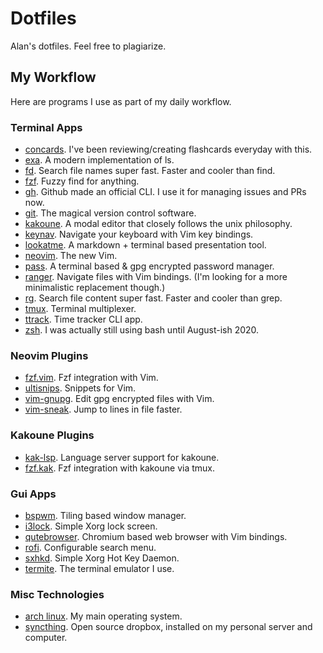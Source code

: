 # Dotfiles
Alan's dotfiles. Feel free to plagiarize.

## My Workflow
Here are programs I use as part of my daily workflow.

### Terminal Apps
- [concards](https://github.com/alanxoc3/concards). I've been reviewing/creating flashcards everyday with this.
- [exa](https://github.com/ogham/exa). A modern implementation of ls.
- [fd](https://github.com/sharkdp/fd). Search file names super fast. Faster and cooler than find.
- [fzf](https://github.com/junegunn/fzf). Fuzzy find for anything.
- [gh](https://cli.github.com/). Github made an official CLI. I use it for managing issues and PRs now.
- [git](https://git-scm.com/). The magical version control software.
- [kakoune](http://kakoune.org/). A modal editor that closely follows the unix philosophy.
- [keynav](https://github.com/jordansissel/keynav). Navigate your keyboard with Vim key bindings.
- [lookatme](https://github.com/d0c-s4vage/lookatme). A markdown + terminal based presentation tool.
- [neovim](https://neovim.io/). The new Vim.
- [pass](https://www.passwordstore.org/). A terminal based & gpg encrypted password manager.
- [ranger](https://github.com/ranger/ranger). Navigate files with Vim bindings. (I'm looking for a more minimalistic replacement though.)
- [rg](https://github.com/BurntSushi/ripgrep). Search file content super fast. Faster and cooler than grep.
- [tmux](https://github.com/tmux/tmux). Terminal multiplexer.
- [ttrack](https://github.com/alanxoc3/ttrack). Time tracker CLI app.
- [zsh](https://www.zsh.org/). I was actually still using bash until August-ish 2020.

### Neovim Plugins
- [fzf.vim](https://github.com/junegunn/fzf.vim). Fzf integration with Vim.
- [ultisnips](https://github.com/SirVer/ultisnips). Snippets for Vim.
- [vim-gnupg](https://github.com/jamessan/vim-gnupg). Edit gpg encrypted files with Vim.
- [vim-sneak](https://github.com/justinmk/vim-sneak). Jump to lines in file faster.

### Kakoune Plugins
- [kak-lsp](https://github.com/kak-lsp/kak-lsp). Language server support for kakoune.
- [fzf.kak](https://github.com/andreyorst/fzf.kak). Fzf integration with kakoune via tmux.

### Gui Apps
- [bspwm](https://github.com/baskerville/bspwm). Tiling based window manager.
- [i3lock](https://github.com/i3/i3lock). Simple Xorg lock screen.
- [qutebrowser](https://qutebrowser.org/). Chromium based web browser with Vim bindings.
- [rofi](https://github.com/davatorium/rofi). Configurable search menu.
- [sxhkd](https://github.com/baskerville/sxhkd). Simple Xorg Hot Key Daemon.
- [termite](https://github.com/thestinger/termite). The terminal emulator I use.

### Misc Technologies
- [arch linux](https://www.archlinux.org/). My main operating system.
- [syncthing](https://syncthing.net/). Open source dropbox, installed on my personal server and computer.
